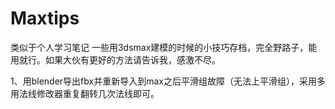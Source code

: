 # Maxtips
类似于个人学习笔记
一些用3dsmax建模的时候的小技巧存档，完全野路子，能用就行。如果大伙有更好的方法请告诉我，感激不尽。

1、用blender导出fbx并重新导入到max之后平滑组故障（无法上平滑组），采用多用法线修改器重复翻转几次法线即可。
